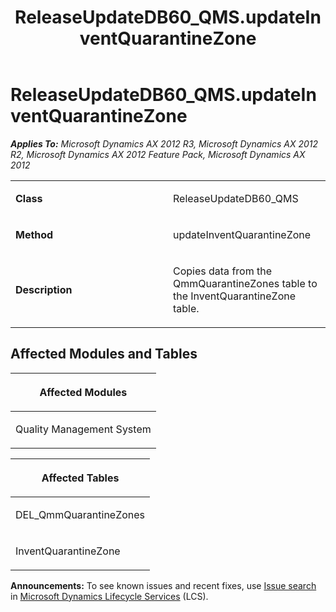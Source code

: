 ﻿---
title: ReleaseUpdateDB60_QMS.updateInventQuarantineZone
TOCTitle: ReleaseUpdateDB60_QMS.updateInventQuarantineZone
ms:assetid: 6f44275f-afa8-8730-d5e1-7e273bc87dfa
ms:mtpsurl: https://msdn.microsoft.com/en-us/library/JJ685757(v=AX.60)
ms:contentKeyID: 49708957
ms.date: 05/18/2015
mtps_version: v=AX.60
---

# ReleaseUpdateDB60\_QMS.updateInventQuarantineZone 


_**Applies To:** Microsoft Dynamics AX 2012 R3, Microsoft Dynamics AX 2012 R2, Microsoft Dynamics AX 2012 Feature Pack, Microsoft Dynamics AX 2012_

<table>
<colgroup>
<col style="width: 50%" />
<col style="width: 50%" />
</colgroup>
<tbody>
<tr class="odd">
<td><p><strong>Class</strong></p></td>
<td><p>ReleaseUpdateDB60_QMS</p></td>
</tr>
<tr class="even">
<td><p><strong>Method</strong></p></td>
<td><p>updateInventQuarantineZone</p></td>
</tr>
<tr class="odd">
<td><p><strong>Description</strong></p></td>
<td><p>Copies data from the QmmQuarantineZones table to the InventQuarantineZone table.</p></td>
</tr>
</tbody>
</table>


## Affected Modules and Tables

<table>
<colgroup>
<col style="width: 100%" />
</colgroup>
<thead>
<tr class="header">
<th><p>Affected Modules</p></th>
</tr>
</thead>
<tbody>
<tr class="odd">
<td><p>Quality Management System</p></td>
</tr>
</tbody>
</table>


<table>
<colgroup>
<col style="width: 100%" />
</colgroup>
<thead>
<tr class="header">
<th><p>Affected Tables</p></th>
</tr>
</thead>
<tbody>
<tr class="odd">
<td><p>DEL_QmmQuarantineZones</p></td>
</tr>
<tr class="even">
<td><p>InventQuarantineZone</p></td>
</tr>
</tbody>
</table>

  
**Announcements:** To see known issues and recent fixes, use [Issue search](http://go.microsoft.com/fwlink/?linkid=389258) in [Microsoft Dynamics Lifecycle Services](http://go.microsoft.com/fwlink/?linkid=306505) (LCS).

